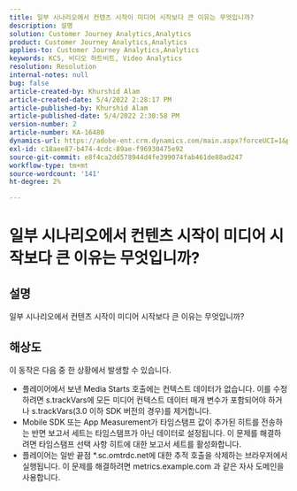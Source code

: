 ```yaml
---
title: 일부 시나리오에서 컨텐츠 시작이 미디어 시작보다 큰 이유는 무엇입니까?
description: 설명
solution: Customer Journey Analytics,Analytics
product: Customer Journey Analytics,Analytics
applies-to: Customer Journey Analytics,Analytics
keywords: KCS, 비디오 하트비트, Video Analytics
resolution: Resolution
internal-notes: null
bug: false
article-created-by: Khurshid Alam
article-created-date: 5/4/2022 2:28:17 PM
article-published-by: Khurshid Alam
article-published-date: 5/4/2022 2:30:58 PM
version-number: 2
article-number: KA-16480
dynamics-url: https://adobe-ent.crm.dynamics.com/main.aspx?forceUCI=1&pagetype=entityrecord&etn=knowledgearticle&id=4ec0dc6b-b6cb-ec11-a7b5-6045bd00dbbc
exl-id: c18aee87-b474-4cdc-89ae-f96930475e92
source-git-commit: e8f4ca2dd578944d4fe399074fab461de88ad247
workflow-type: tm+mt
source-wordcount: '141'
ht-degree: 2%

---
```


# 일부 시나리오에서 컨텐츠 시작이 미디어 시작보다 큰 이유는 무엇입니까?

## 설명


일부 시나리오에서 컨텐츠 시작이 미디어 시작보다 큰 이유는 무엇입니까?


## 해상도


이 동작은 다음 중 한 상황에서 발생할 수 있습니다.

- 플레이어에서 보낸 Media Starts 호출에는 컨텍스트 데이터가 없습니다. 이를 수정하려면 s.trackVars에 모든 미디어 컨텍스트 데이터 매개 변수가 포함되어야 하거나 s.trackVars(3.0 이하 SDK 버전의 경우)를 제거합니다.
- Mobile SDK 또는 App Measurement가 타임스탬프 값이 추가된 히트를 전송하는 반면 보고서 세트는 타임스탬프가 아닌 데이터로 설정됩니다. 이 문제를 해결하려면 타임스탬프 선택 사항 히트에 대한 보고서 세트를 활성화합니다.
- 플레이어는 일반 끝점 \*.sc.omtrdc.net에 대한 추적 호출을 삭제하는 브라우저에서 실행됩니다. 이 문제를 해결하려면 metrics.example.com 과 같은 자사 도메인을 사용합니다.
